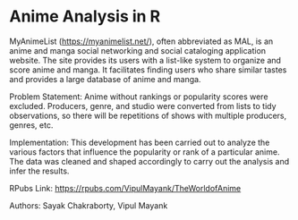 # Anime Analysis in R

MyAnimeList (https://myanimelist.net/), often abbreviated as MAL, is an anime and manga social networking and social cataloging application website. The site provides its users with a list-like system to organize and score anime and manga. It facilitates finding users who share similar tastes and provides a large database of anime and manga.

Problem Statement: Anime without rankings or popularity scores were excluded. Producers, genre, and studio were converted from lists to tidy observations, so there will be repetitions of shows with multiple producers, genres, etc.

Implementation: This development has been carried out to analyze the various factors that influence the popularity or rank of a particular anime. The data was cleaned and shaped accordingly to carry out the analysis and infer the results.

RPubs Link: https://rpubs.com/VipulMayank/TheWorldofAnime

Authors: Sayak Chakraborty, Vipul Mayank
